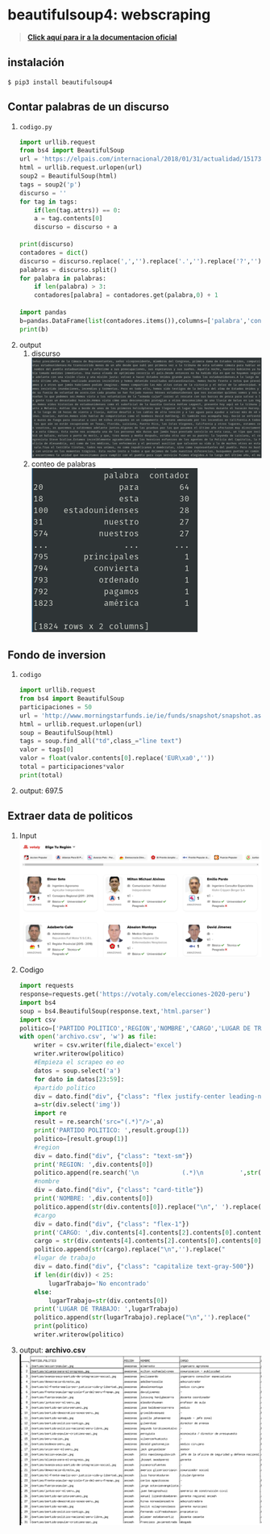 # beautifulsoup4: webscraping
> [**Click aquí para ir a la documentacion oficial**](https://pypi.org/project/beautifulsoup4 "dale click papu")

## instalación
```
$ pip3 install beautifulsoup4
```
## Contar palabras de un discurso
1. `codigo.py`
	```py
	import urllib.request
	from bs4 import BeautifulSoup
	url = 'https://elpais.com/internacional/2018/01/31/actualidad/1517387619_036241.html'
	html = urllib.request.urlopen(url)
	soup2 = BeautifulSoup(html)
	tags = soup2('p')
	discurso = ''
	for tag in tags:
	    if(len(tag.attrs)) == 0:
		a = tag.contents[0]
		discurso = discurso + a

	print(discurso)
	contadores = dict()
	discurso = discurso.replace(',','').replace('.','').replace('?','').lower()
	palabras = discurso.split()
	for palabra in palabras:
	    if len(palabra) > 3:
		contadores[palabra] = contadores.get(palabra,0) + 1

	import pandas
	b=pandas.DataFrame(list(contadores.items()),columns=['palabra','contador']).sort_values('contador',ascending=False)
	print(b)

	```
2. output  
	1. discurso   
		![](.img/discurso.png)
	2. conteo de palabras  
		![](.img/contador1.png)
## Fondo de inversion
1. `codigo`

	```py
	import urllib.request
	from bs4 import BeautifulSoup
	participaciones = 50
	url = 'http://www.morningstarfunds.ie/ie/funds/snapshot/snapshot.aspx?id=F00000PJME'
	html = urllib.request.urlopen(url)
	soup = BeautifulSoup(html)
	tags = soup.find_all("td",class_="line text")
	valor = tags[0]
	valor = float(valor.contents[0].replace('EUR\xa0',''))
	total = participaciones*valor
	print(total)
	```
2. output: 697.5

## Extraer data de politicos
1. Input
	![](.img/votaly.png)
1. Codigo

	```py
	import requests
	response=requests.get('https://votaly.com/elecciones-2020-peru')
	import bs4
	soup = bs4.BeautifulSoup(response.text,'html.parser')
	import csv
	politico=['PARTIDO POLITICO','REGION','NOMBRE','CARGO','LUGAR DE TRABAJO']
	with open('archivo.csv', 'w') as file:
	    writer = csv.writer(file,dialect='excel')
	    writer.writerow(politico)
	    #Empieza el scrapeo eo eo 
	    datos = soup.select('a')
	    for dato in datos[23:59]:
		#partido politico
		div = dato.find("div", {"class": "flex justify-center leading-none"})
		a=str(div.select('img'))
		import re
		result = re.search('src="(.*)"/>',a)
		print('PARTIDO POLITICO: ',result.group(1))
		politico=[result.group(1)]
		#region
		div = dato.find("div", {"class": "text-sm"})
		print('REGION: ',div.contents[0])
		politico.append(re.search('\n            (.*)\n          ',str(div.contents[0])).group(1))
		#nombre
		div = dato.find("div", {"class": "card-title"})
		print('NOMBRE: ',div.contents[0])
		politico.append(str(div.contents[0]).replace("\n",' ').replace("             ",'').replace("           ",''))
		#cargo
		div = dato.find("div", {"class": "flex-1"})
		print('CARGO: ',div.contents[4].contents[2].contents[0].contents[0])
		cargo = str(div.contents[4].contents[2].contents[0].contents[0])
		politico.append(str(cargo).replace("\n",'').replace("                ",'').replace("              ",''))
		#lugar de trabajo
		div = dato.find("div", {"class": "capitalize text-gray-500"})
		if len(dir(div)) < 25:
		    lugarTrabajo='No encontrado'
		else:
		    lugarTrabajo=str(div.contents[0])
		print('LUGAR DE TRABAJO: ',lugarTrabajo)
		politico.append(str(lugarTrabajo).replace("\n",'').replace("                ",'').replace("              ",''))
		print(politico)
		writer.writerow(politico)

	```
2. output: **archivo.csv**  
	![](.img/EstraccionPoliticos.png)

